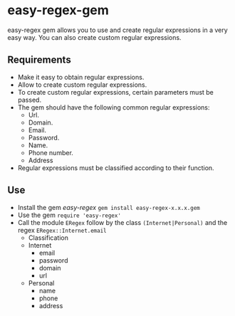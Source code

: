 # easy-regex-gem

easy-regex gem allows you to use and create regular expressions in a very easy way. You can also create custom regular expressions.

## Requirements

- Make it easy to obtain regular expressions.
- Allow to create custom regular expressions.
- To create custom regular expressions, certain parameters must be passed.
- The gem should have the following common regular expressions:
  - Url.
  - Domain.
  - Email.
  - Password.
  - Name.
  - Phone number.
  - Address
- Regular expressions must be classified according to their function.

## Use

- Install the gem *easy-regex* `gem install easy-regex-x.x.x.gem`
- Use the gem `require 'easy-regex'`
- Call the module `ERegex` follow by the class `(Internet|Personal)` and the     regex `ERegex::Internet.email`
 	- Classification
	- Internet
		- email
		- password
		- domain
		- url
	- Personal
		- name
		- phone
		- address
